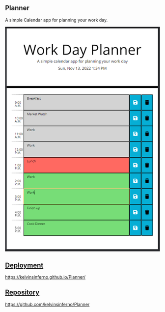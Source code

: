 ## Planner

A simple Calendar app for planning your work day.

<img src="./assets/imgs/ScreenShot.PNG">

## <a href="https://kelvinsinferno.github.io/Planner/">Deployment</a>
<a href="https://kelvinsinferno.github.io/Planner/">https://kelvinsinferno.github.io/Planner/</a>
## <a href="https://github.com/kelvinsinferno/Planner">Repository</a>
<a href="https://github.com/kelvinsinferno/Planner">https://github.com/kelvinsinferno/Planner</a>